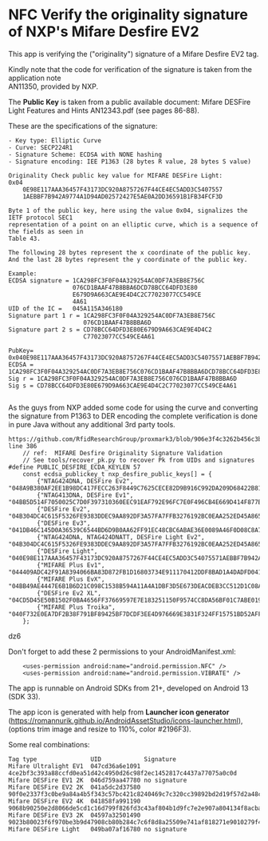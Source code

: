 # NFC Verify the originality signature of NXP's Mifare Desfire EV2

This app is verifying the ("originality") signature of a Mifare Desfire EV2 tag.

Kindly note that the code for verification of the signature is taken from the application note  
AN11350, provided by NXP.

The **Public Key** is taken from a public available document: Mifare DESFire Light Features and Hints AN12343.pdf
(see pages 86-88).

These are the specifications of the signature:
```plaintext
- Key type: Elliptic Curve
- Curve: SECP224R1
- Signature Scheme: ECDSA with NONE hashing
- Signature encoding: IEE P1363 (28 bytes R value, 28 bytes S value)

Originality Check public key value for MIFARE DESFire Light:
0x04
    0E98E117AAA36457F43173DC920A8757267F44CE4EC5ADD3C5407557
    1AEBBF7B942A9774A1D94AD02572427E5AE0A2DD36591B1FB34FCF3D

Byte 1 of the public key, here using the value 0x04, signalizes the IETF protocol SEC1
representation of a point on an elliptic curve, which is a sequence of the fields as seen in
Table 43.

The following 28 bytes represent the x coordinate of the public key.
And the last 28 bytes represent the y coordinate of the public key.

Example:
ECDSA signature = 1CA298FC3F0F04A329254AC0DF7A3EB8E756C
                  076CD1BAAF47B8BBA6DCD78BCC64DFD3E80
                  E679D9A663CAE9E4D4C2C77023077CC549CE
                  4A61
UID of the IC =   045A115A346180      
Signature part 1 r = 1CA298FC3F0F04A329254AC0DF7A3EB8E756C
                     076CD1BAAF47B8BBA6D
Signature part 2 s = CD78BCC64DFD3E80E679D9A663CAE9E4D4C2
                     C77023077CC549CE4A61

PubKey= 0x040E98E117AAA36457F43173DC920A8757267F44CE4EC5ADD3C54075571AEBBF7B942A9774A1D94AD02572427E5AE0A2DD36591B1FB34FCF3D
ECDSA = 1CA298FC3F0F04A329254AC0DF7A3EB8E756C076CD1BAAF47B8BBA6DCD78BCC64DFD3E80E679D9A663CAE9E4D4C2C77023077CC549CE4A61
Sig r = 1CA298FC3F0F04A329254AC0DF7A3EB8E756C076CD1BAAF47B8BBA6D
Sig s = CD78BCC64DFD3E80E679D9A663CAE9E4D4C2C77023077CC549CE4A61                     
                                  
```

As the guys from NXP added some code for using the curve and converting the signature from P1363 to
DER encoding the complete verification is done in pure Java without any additional 3rd party
tools.

```
https://github.com/RfidResearchGroup/proxmark3/blob/906e3f4c3262b456c3bb83982e930381f8c96def/client/src/cmdhfmfdes.c
line 386
    // ref:  MIFARE Desfire Originality Signature Validation
    // See tools/recover_pk.py to recover Pk from UIDs and signatures
#define PUBLIC_DESFIRE_ECDA_KEYLEN 57
    const ecdsa_publickey_t nxp_desfire_public_keys[] = {
        {"NTAG424DNA, DESFire Ev2", "048A9B380AF2EE1B98DC417FECC263F8449C7625CECE82D9B916C992DA209D68422B81EC20B65A66B5102A61596AF3379200599316A00A1410"},
        {"NTAG413DNA, DESFire Ev1", "04BB5D514F7050025C7D0F397310360EEC91EAF792E96FC7E0F496CB4E669D414F877B7B27901FE67C2E3B33CD39D1C797715189AC951C2ADD"},
        {"DESFire Ev2",     "04B304DC4C615F5326FE9383DDEC9AA892DF3A57FA7FFB3276192BC0EAA252ED45A865E3B093A3D0DCE5BE29E92F1392CE7DE321E3E5C52B3A"},
        {"DESFire Ev3",     "041DB46C145D0A36539C6544BD6D9B0AA62FF91EC48CBC6ABAE36E0089A46F0D08C8A715EA40A63313B92E90DDC1730230E0458A33276FB743"},
        {"NTAG424DNA, NTAG424DNATT, DESFire Light Ev2", "04B304DC4C615F5326FE9383DDEC9AA892DF3A57FA7FFB3276192BC0EAA252ED45A865E3B093A3D0DCE5BE29E92F1392CE7DE321E3E5C52B3B"},
        {"DESFire Light",   "040E98E117AAA36457F43173DC920A8757267F44CE4EC5ADD3C54075571AEBBF7B942A9774A1D94AD02572427E5AE0A2DD36591B1FB34FCF3D"},
        {"MIFARE Plus Ev1", "044409ADC42F91A8394066BA83D872FB1D16803734E911170412DDF8BAD1A4DADFD0416291AFE1C748253925DA39A5F39A1C557FFACD34C62E"},
        {"MIFARE Plus EvX", "04BB49AE4447E6B1B6D21C098C1538B594A11A4A1DBF3D5E673DEACDEB3CC512D1C08AFA1A2768CE20A200BACD2DC7804CD7523A0131ABF607"},
        {"DESFire Ev2 XL",  "04CD5D45E50B1502F0BA4656FF37669597E7E183251150F9574CC8DA56BF01C7ABE019E29FEA48F9CE22C3EA4029A765E1BC95A89543BAD1BC"},
        {"MIFARE Plus Troika", "040F732E0EA7DF2B38F791BF89425BF7DCDF3EE4D976669E3831F324FF15751BD52AFF1782F72FF2731EEAD5F63ABE7D126E03C856FFB942AF"},
    };
```
dz6

Don't forget to add these 2 permissions to your AndroidManifest.xml:
```plaintext
    <uses-permission android:name="android.permission.NFC" />
    <uses-permission android:name="android.permission.VIBRATE" />
```

The app is runnable on Android SDKs from 21+, developed on Android 13 (SDK 33).

The app icon is generated with help from **Launcher icon generator**
(https://romannurik.github.io/AndroidAssetStudio/icons-launcher.html),
(options trim image and resize to 110%, color #2196F3).


Some real combinations:
```plaintext
Tag type               UID            Signature
Mifare Ultralight EV1  047cd36a6e1091 4ce2bf3c393a88ccfd0ea51d42c4950d26c98f2ec1452817c4437a77075a0c0d
Mifare DESFire EV1 2K  046d759aa47780 no signature
Mifare DESFire EV2 2K  041a5dc2d37580 90f0e2337f3c0be9a84a4b5f343c57bc421c8240469c7c320cc39892bd2d19f57d2a48c81c4a2e810b813a9c6cb66ec34cad4c847def9a9d41
Mifare DESFire EV2 4K  041858fa991190 9068b90250e2d8066de5cd1c16d799f826fd3c43af804b1d9fc7e2e907a804134f8acba8981ad1ff4a85f03d15fd03e78b359dd2879d0dbf28
Mifare DESFire EV3 2K  04597a32501490 9023b80023f6f970be3b9d47908cb80b284c7c6f8d8a25509e741af818271e9010279f449138df1e2d2c0cf37b1b677dc4354fbb97ca2e7581
Mifare DESFire Light   049ba07af16780 no signature

```